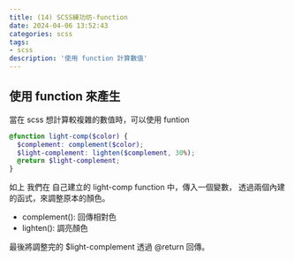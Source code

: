 ```yaml
---
title: (14) SCSS練功坊-function
date: 2024-04-06 13:52:43
categories: scss
tags: 
- scss
description: '使用 function 計算數值'
---
```


## 使用 function 來產生

當在 scss 想計算較複雜的數值時，可以使用 funtion

``` scss
@function light-comp($color) {
  $complement: complement($color);
  $light-complement: lighten($complement, 30%);
  @return $light-complement;
}
```

如上 我們在 自己建立的 light-comp function 中，傳入一個變數，
透過兩個內建的函式，來調整原本的顏色。

- complement(): 回傳相對色
- lighten(): 調亮顏色

最後將調整完的 $light-complement 透過 @return 回傳。




